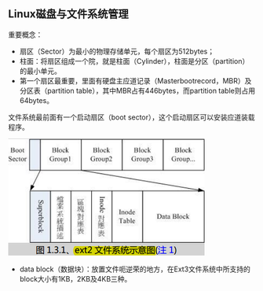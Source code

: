 ## Linux磁盘与文件系统管理

重要概念：

* 扇区（Sector）为最小的物理存储单元，每个扇区为512bytes；
* 柱面：将扇区组成一个院，就是柱面（Cylinder），柱面是分区（partition）的最小单元。
* 第一个扇区最重要，里面有硬盘主应道记录（Masterbootrecord，MBR）及分区表（partition table），其中MBR占有446bytes，而partition table则占用64bytes。

文件系统最前面有一个启动扇区（boot sector），这个启动扇区可以安装应道装载程序。

![1537259654711](.\images\1537259654711.png)

* data block（数据块）：放置文件呃逆荣的地方，在Ext3文件系统中所支持的block大小有1KB，2KB及4KB三种。